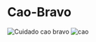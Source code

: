 # Cao-Bravo 
![Cuidado cao bravo](https://github.com/Andrea42Ramos/Cao-Bravo/assets/128862648/775ae524-cf12-4735-92ce-b0dd42e6f5a0)
![cao](https://github.com/Andrea42Ramos/Cao-Bravo/assets/128862648/a3abd025-f33f-4319-8a1e-9c0da581e38d)


